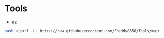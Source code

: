 # Tools

+ az

```bash
bash <(curl -Ls https://raw.githubusercontent.com/Freddy8358/Tools/main/az.sh)
```
